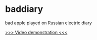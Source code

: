 # baddiary

bad apple played on Russian electric diary

[>>> Video demonstration <<<](https://www.youtube.com/watch?v=HHGkvmA7Bnw)
